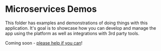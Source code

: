 # Microservices Demos
This folder has examples and demonstrations of doing things with this application. It's goal is to showcase how you can develop and manage the app using the platform as well as integrations with 3rd party tools.

Coming soon - [please help if you can][1]!

[1]: https://github.com/dudash/openshift-microservices/labels/demo-idea
